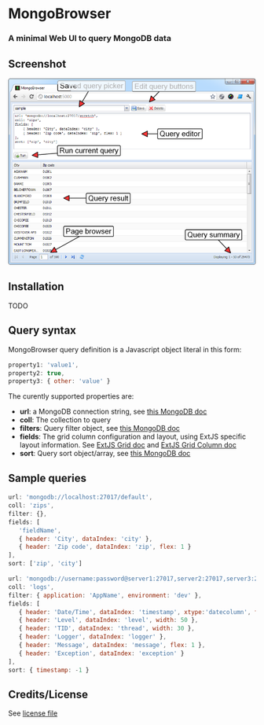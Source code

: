 # MongoBrowser

### A minimal Web UI to query MongoDB data

## Screenshot

![Screenshot](https://github.com/gimmi/mongobrowser/raw/master/screenshot.png)

## Installation

TODO

## Query syntax

MongoBrowser query definition is a Javascript object literal in this form:

```javascript
property1: 'value1',
property2: true,
property3: { other: 'value' }
```

The curently supported properties are:

* **url**: a MongoDB connection string, see [this MongoDB doc](http://www.mongodb.org/display/DOCS/Connections)
* **coll**: The collection to query
* **filters**: Query filter object, see [this MongoDB doc](http://www.mongodb.org/display/DOCS/Advanced+Queries)
* **fields**: The grid column configuration and layout, using ExtJS specific layout information. See [ExtJS Grid doc](http://docs.sencha.com/ext-js/4-1/#!/api/Ext.grid.Panel-cfg-columns) and [ExtJS Grid Column doc](http://docs.sencha.com/ext-js/4-1/#!/api/Ext.grid.column.Column)
* **sort**: Query sort object/array, see [this MongoDB doc](http://www.mongodb.org/display/DOCS/Advanced+Queries#AdvancedQueries-%7B%7Bsort%28%29%7D%7D)

## Sample queries

```javascript
url: 'mongodb://localhost:27017/default',
coll: 'zips',
filter: {},
fields: [
   'fieldName',
   { header: 'City', dataIndex: 'city' },
   { header: 'Zip code', dataIndex: 'zip', flex: 1 }
],
sort: ['zip', 'city']
```

```javascript
url: 'mongodb://username:password@server1:27017,server2:27017,server3:27017/database?replicaSet=ReplicaSetName', // see www.mongodb.org/display/DOCS/Connections
coll: 'logs',
filter: { application: 'AppName', environment: 'dev' },
fields: [
   { header: 'Date/Time', dataIndex: 'timestamp', xtype:'datecolumn', format: 'Y-m-d H:i:s:u', width: 150 },
   { header: 'Level', dataIndex: 'level', width: 50 },
   { header: 'TID', dataIndex: 'thread', width: 30 },
   { header: 'Logger', dataIndex: 'logger' },
   { header: 'Message', dataIndex: 'message', flex: 1 },
   { header: 'Exception', dataIndex: 'exception' }
],
sort: { timestamp: -1 }
```

## Credits/License

See [license file](https://raw.github.com/gimmi/mongobrowser/master/license.txt)